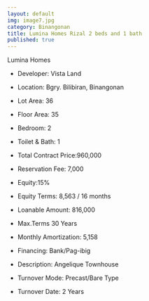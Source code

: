 ```yaml
---
layout: default
img: image7.jpg
category: Binangonan
title: Lumina Homes Rizal 2 beds and 1 bath
published: true
---
```



Lumina Homes 

- Developer: Vista Land
- Location: Bgry. Bilibiran, Binangonan
- Lot Area: 36
- Floor Area: 35
- Bedroom: 2
- Toilet & Bath: 1


- Total Contract Price:960,000
- Reservation Fee: 7,000
- Equity:15%
- Equity Terms: 8,563 / 16 months
- Loanable Amount: 816,000
- Max.Terms	30 Years
- Monthly Amortization: 5,158
- Financing: Bank/Pag-ibig

- Description: Angelique Townhouse
- Turnover Mode: Precast/Bare Type
- Turnover Date: 2 Years

